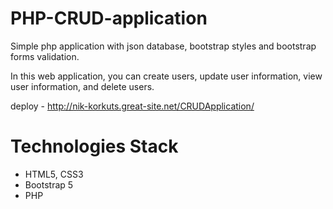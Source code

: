 # PHP-CRUD-application
Simple php application with json database, bootstrap styles and bootstrap forms validation.

In this web application, you can create users, update user information, view user information, and delete users.

deploy - http://nik-korkuts.great-site.net/CRUDApplication/

# Technologies Stack
* HTML5, CSS3
* Bootstrap 5
* PHP
